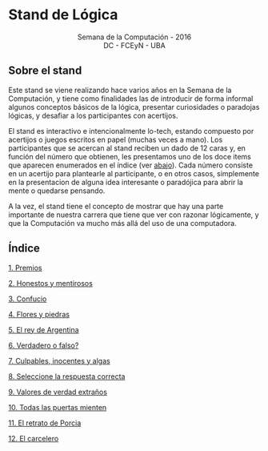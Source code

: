Stand de Lógica
==============

<center>Semana de la Computación - 2016</center>

<center>DC - FCEyN - UBA</center>

Sobre el stand
-------------------------

Este stand se viene realizando hace varios años en la Semana de la Computación, y tiene como finalidades las de introducir de forma informal algunos conceptos básicos de la lógica, presentar curiosidades o paradojas lógicas, y desafiar a los participantes con acertijos.

El stand es interactivo e intencionalmente lo-tech, estando compuesto por acertijos o juegos escritos en papel (muchas veces a mano). Los participantes que se acercan al stand reciben un dado de 12 caras y, en función del número que obtienen, les presentamos uno de los doce items que aparecen enumerados en el índice (ver [abajo](#Índice)). Cada número consiste en un acertijo para plantearle al participante, o en otros casos, simplemente en la presentacion de alguna idea interesante o paradójica para abrir la mente o quedarse pensando.

A la vez, el stand tiene el concepto de mostrar que hay una parte importante de nuestra carrera que tiene que ver con razonar lógicamente, y que la Computación va mucho más allá del uso de una computadora.

Índice
----------------

[1. Premios](https://github.com/ealmansi/stand-logica-sdc/tree/master/numeros/01.Premios)

[2. Honestos y mentirosos](https://github.com/ealmansi/stand-logica-sdc/tree/master/numeros/02.Honestos_y_mentirosos)

[3. Confucio](https://github.com/ealmansi/stand-logica-sdc/tree/master/numeros/03.Confucio)

[4. Flores y piedras](https://github.com/ealmansi/stand-logica-sdc/tree/master/numeros/04.Flores_y_piedras)

[5. El rey de Argentina](https://github.com/ealmansi/stand-logica-sdc/tree/master/numeros/05.El_rey_de_Argentina)

[6. Verdadero o falso?](https://github.com/ealmansi/stand-logica-sdc/tree/master/numeros/06.Verdadero_o_falso)

[7. Culpables, inocentes y algas](https://github.com/ealmansi/stand-logica-sdc/tree/master/numeros/07.Culpables,_inocentes_y_algas)

[8. Seleccione la respuesta correcta](https://github.com/ealmansi/stand-logica-sdc/tree/master/numeros/08.Seleccione_la_respuesta_correcta)

[9. Valores de verdad extraños](https://github.com/ealmansi/stand-logica-sdc/tree/master/numeros/09.Valores_de_verdad_extraños)

[10. Todas las puertas mienten](https://github.com/ealmansi/stand-logica-sdc/tree/master/numeros/10.Todas_las_puertas_mienten)

[11. El retrato de Porcia](https://github.com/ealmansi/stand-logica-sdc/tree/master/numeros/11.El_retrato_de_Porcia)

[12. El carcelero](https://github.com/ealmansi/stand-logica-sdc/tree/master/numeros/12.El_carcelero)

